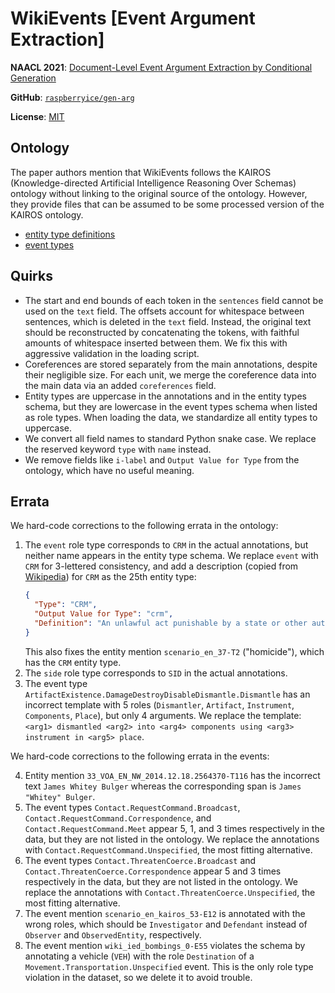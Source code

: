 # WikiEvents [Event Argument Extraction]

**NAACL 2021**: [Document-Level Event Argument Extraction by Conditional Generation](https://aclanthology.org/2021.naacl-main.69/)

**GitHub**: [`raspberryice/gen-arg`](https://github.com/raspberryice/gen-arg)

**License**: [MIT](https://github.com/raspberryice/gen-arg/blob/main/LICENSE)

## Ontology

The paper authors mention that WikiEvents follows the KAIROS (Knowledge-directed Artificial Intelligence Reasoning Over Schemas) ontology without linking to the original source of the ontology.
However, they provide files that can be assumed to be some processed version of the KAIROS ontology.

- [entity type definitions](https://github.com/raspberryice/gen-arg/blob/tapkey/ontology/entity_types.json )
- [event types](https://github.com/raspberryice/gen-arg/blob/main/event_role_KAIROS.json)

## Quirks

- The start and end bounds of each token in the `sentences` field cannot be used on the `text` field.
  The offsets account for whitespace between sentences, which is deleted in the `text` field.
  Instead, the original text should be reconstructed by concatenating the tokens, with faithful amounts of whitespace inserted between them.
  We fix this with aggressive validation in the loading script.
- Coreferences are stored separately from the main annotations, despite their negligible size.
  For each unit, we merge the coreference data into the main data via an added `coreferences` field.
- Entity types are uppercase in the annotations and in the entity types schema, but they are lowercase in the event types schema when listed as role types.
  When loading the data, we standardize all entity types to uppercase.
- We convert all field names to standard Python snake case.
  We replace the reserved keyword `type` with `name` instead.
- We remove fields like `i-label` and `Output Value for Type` from the ontology, which have no useful meaning.

## Errata

We hard-code corrections to the following errata in the ontology:

1. The `event` role type corresponds to `CRM` in the actual annotations, but neither name appears in the entity type schema.
   We replace `event` with `CRM` for 3-lettered consistency, and add a description (copied from [Wikipedia](https://en.wikipedia.org/wiki/Crime)) for `CRM` as the 25th entity type:
   ```json
   {
     "Type": "CRM",
     "Output Value for Type": "crm",
     "Definition": "An unlawful act punishable by a state or other authority."
   }
   ```
   This also fixes the entity mention `scenario_en_37-T2` ("homicide"), which has the `CRM` entity type.
2. The `side` role type corresponds to `SID` in the actual annotations.
3. The event type `ArtifactExistence.DamageDestroyDisableDismantle.Dismantle` has an incorrect template with 5 roles (`Dismantler`, `Artifact`, `Instrument`, `Components`, `Place`), but only 4 arguments.
   We replace the template: `<arg1> dismantled <arg2> into <arg4> components using <arg3> instrument in <arg5> place`.

We hard-code corrections to the following errata in the events:

4. Entity mention `33_VOA_EN_NW_2014.12.18.2564370-T116` has the incorrect text `James Whitey Bulger` whereas the corresponding span is `James "Whitey" Bulger`.
5. The event types `Contact.RequestCommand.Broadcast`, `Contact.RequestCommand.Correspondence`, and `Contact.RequestCommand.Meet` appear 5, 1, and 3 times respectively in the data, but they are not listed in the ontology.
   We replace the annotations with `Contact.RequestCommand.Unspecified`, the most fitting alternative.
6. The event types `Contact.ThreatenCoerce.Broadcast` and `Contact.ThreatenCoerce.Correspondence` appear 5 and 3 times respectively in the data, but they are not listed in the ontology.
   We replace the annotations with `Contact.ThreatenCoerce.Unspecified`, the most fitting alternative.
7. The event mention `scenario_en_kairos_53-E12` is annotated with the wrong roles, which should be `Investigator` and `Defendant` instead of `Observer` and `ObservedEntity`, respectively.
8. The event mention `wiki_ied_bombings_0-E55` violates the schema by annotating a vehicle (`VEH`) with the role `Destination` of a `Movement.Transportation.Unspecified` event.
   This is the only role type violation in the dataset, so we delete it to avoid trouble.
